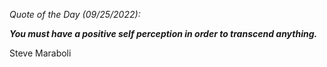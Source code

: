 *Quote of the Day (09/25/2022):*

_**You must have a positive self perception in order to transcend anything.**_

Steve Maraboli